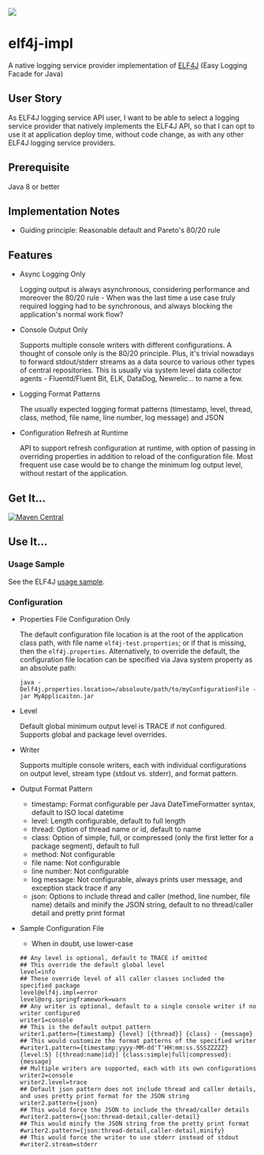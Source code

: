 [![](https://img.shields.io/static/v1?label=github&message=repo&color=blue)](https://github.com/elf4j/elf4j-impl)

# elf4j-impl

A native logging service provider implementation of [ELF4J](https://github.com/elf4j/elf4j) (Easy Logging Facade for
Java)

## User Story

As ELF4J logging service API user, I want to be able to select a logging service provider that natively implements the
ELF4J API, so that I can opt to use it at application deploy time, without code change, as with any other ELF4J logging
service providers.

## Prerequisite

Java 8 or better

## Implementation Notes

- Guiding principle: Reasonable default and Pareto's 80/20 rule

## Features

- Async Logging Only

  Logging output is always asynchronous, considering performance and moreover the 80/20 rule - When was the last time a
  use case truly required logging had to be synchronous, and always blocking the application's normal work flow?

- Console Output Only

  Supports multiple console writers with different configurations. A thought of console only is the 80/20 principle.
  Plus, it's trivial nowadays to forward stdout/stderr streams as a data source to various other types of central
  repositories. This is usually via system level data collector agents - Fluentd/Fluent Bit, ELK, DataDog, Newrelic...
  to name a few.

- Logging Format Patterns

  The usually expected logging format patterns (timestamp, level, thread, class, method, file name, line number, log
  message) and JSON

- Configuration Refresh at Runtime

  API to support refresh configuration at runtime, with option of passing in overriding properties in addition to reload
  of the configuration file. Most frequent use case would be to change the minimum log output level, without restart of
  the application.

## Get It...

[![Maven Central](https://img.shields.io/maven-central/v/io.github.elf4j/elf4j-impl.svg?label=Maven%20Central)](https://central.sonatype.com/search?smo=true&q=pkg%253Amaven%252Fio.github.elf4j%252Felf4j-impl)

## Use It...

### Usage Sample

See the ELF4J [usage sample](https://github.com/elf4j/elf4j#for-logging-service-api-users).

### Configuration

- Properties File Configuration Only

  The default configuration file location is at the root of the application class path, with file
  name `elf4j-test.properties`; or if that is missing, then the `elf4j.properties`. Alternatively, to override the
  default, the configuration file location can be specified via Java system property as an absolute path:

  ```
  java -Delf4j.properties.location=/absoloute/path/to/myConfigurationFile -jar MyApplicaiton.jar
  ``` 

- Level

  Default global minimum output level is TRACE if not configured. Supports global and package level overrides.

- Writer

  Supports multiple console writers, each with individual configurations on output level, stream type (stdout vs.
  stderr), and format pattern.

- Output Format Pattern
    - timestamp: Format configurable per Java DateTimeFormatter syntax, default to ISO local datetime
    - level: Length configurable, default to full length
    - thread: Option of thread name or id, default to name
    - class: Option of simple, full, or compressed (only the first letter for a package segment), default to full
    - method: Not configurable
    - file name: Not configurable
    - line number: Not configurable
    - log message: Not configurable, always prints user message, and exception stack trace if any
    - json: Options to include thread and caller (method, line number, file name) details and minify the JSON string,
      default to no thread/caller detail and pretty print format

- Sample Configuration File
    - When in doubt, use lower-case

  ```properties
  ## Any level is optional, default to TRACE if omitted
  ## This override the default global level
  level=info
  ## These override level of all caller classes included the specified package 
  level@elf4j.impl=error
  level@org.springframework=warn
  ## Any writer is optional, default to a single console writer if no writer configured
  writer1=console
  ## This is the default output pattern
  writer1.pattern={timestamp} {level} [{thread}] {class} - {message}
  ## This would customize the format patterns of the specified writer
  #writer1.pattern={timestamp:yyyy-MM-dd'T'HH:mm:ss.SSSZZZZZ} {level:5} [{thread:name|id}] {class:simple|full|compressed}: {message}
  ## Multiple writers are supported, each with its own configurations
  writer2=console
  writer2.level=trace
  ## Default json pattern does not include thread and caller details, and uses pretty print format for the JSON string
  writer2.pattern={json}
  ## This would force the JSON to include the thread/caller details
  #writer2.pattern={json:thread-detail,caller-detail}
  ## This would minify the JSON string from the pretty print format
  #writer2.pattern={json:thread-detail,caller-detail,minify}
  ## This would force the writer to use stderr instead of stdout
  #writer2.stream=stderr
  ```